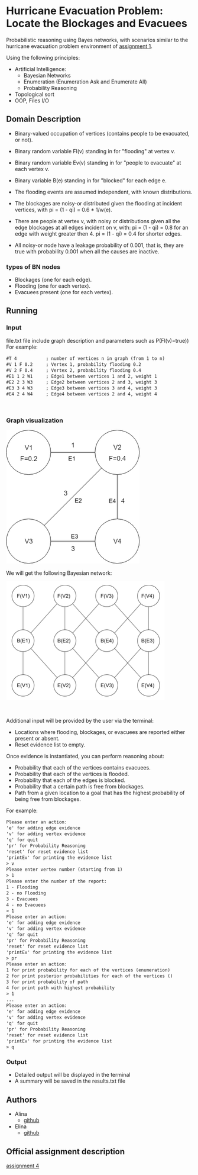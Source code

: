 # Hurricane Evacuation Problem: Locate the Blockages and Evacuees

Probabilistic reasoning using Bayes networks, with scenarios similar to the hurricane evacuation problem environment of [assignment 1](https://github.com/lina994/AI_Ass1 "assignment description").

Using the following principles:

* Artificial Intelligence:
    * Bayesian Networks
    * Enumeration (Enumeration Ask and Enumerate All)
    * Probability Reasoning
* Topological sort
* OOP, Files I/O


## Domain Description

* Binary-valued occupation of vertices (contains people to be evacuated, or not).
* Binary random variable Fl(v) standing in for "flooding" at vertex v.
* Binary random variable Ev(v) standing in for "people to evacuate" at each vertex v.
* Binary variable B(e) standing in for "blocked" for each edge e.
* The flooding events are assumed independent, with known distributions.
* The blockages are noisy-or distributed given the flooding at incident vertices, with
      pi  = (1 - qi) = 0.6 * 1/w(e).

* There are people at vertex v, with noisy or distributions given all the edge blockages at all edges incident on v, with:
        pi = (1 - qi) = 0.8   for an edge with weight greater then 4.
        pi = (1 - qi) = 0.4   for shorter edges.
* All noisy-or node have a leakage probability of 0.001, that is, they are true with probability 0.001 when all the causes are inactive.

### types of BN nodes

* Blockages (one for each edge).
* Flooding (one for each vertex).
* Evacuees present (one for each vertex).

## Running

### Input

file.txt file include graph description and parameters such as P(Fl(v)=true))
For example:

    #T 4           ; number of vertices n in graph (from 1 to n)
    #V 1 F 0.2     ; Vertex 1, probability flooding 0.2
    #V 2 F 0.4     ; Vertex 2, probability flooding 0.4
    #E1 1 2 W1     ; Edge1 between vertices 1 and 2, weight 1
    #E2 2 3 W3     ; Edge2 between vertices 2 and 3, weight 3
    #E3 3 4 W3     ; Edge3 between vertices 3 and 4, weight 3
    #E4 2 4 W4     ; Edge4 between vertices 2 and 4, weight 4

<br>

### Graph visualization

![graph](https://github.com/lina994/AI_Ass4/blob/master/resources/input_example.png?raw=true "graph")


We will get the following Bayesian network:

![graph](https://github.com/lina994/AI_Ass4/blob/master/resources/bayesian_network.png?raw=true "Bayesian network")

<br>

Additional input will be provided by the user via the terminal:

* Locations where flooding, blockages, or evacuees are reported either present or absent.
* Reset evidence list to empty.

Once evidence is instantiated, you can perform reasoning about:

* Probability that each of the vertices contains evacuees.
* Probability that each of the vertices is flooded.
* Probability that each of the edges is blocked.
* Probability that a certain path is free from blockages.
* Path from a given location to a goal that has the highest probability of being free from blockages.

For example:

    Please enter an action:
    'e' for adding edge evidence
    'v' for adding vertex evidence
    'q' for quit
    'pr' for Probability Reasoning
    'reset' for reset evidence list
    'printEv' for printing the evidence list
    > v
    Please enter vertex number (starting from 1)
    > 1
    Please enter the number of the report:
    1 - Flooding
    2 - no Flooding
    3 - Evacuees
    4 - no Evacuees
    > 1
    Please enter an action:
    'e' for adding edge evidence
    'v' for adding vertex evidence
    'q' for quit
    'pr' for Probability Reasoning
    'reset' for reset evidence list
    'printEv' for printing the evidence list
    > pr
    Please enter an action:
    1 for print probability for each of the vertices (enumeration)
    2 for print posterior probabilities for each of the vertices ()
    3 for print probability of path
    4 for print path with highest probability
    > 1
    ...
    Please enter an action:
    'e' for adding edge evidence
    'v' for adding vertex evidence
    'q' for quit
    'pr' for Probability Reasoning
    'reset' for reset evidence list
    'printEv' for printing the evidence list
    > q

### Output

* Detailed output will be displayed in the terminal
* A summary will be saved in the results.txt  file


## Authors

* Alina
    * [github](https://github.com/lina994 "github")
* Elina
    * [github](https://github.com/ElinaS21 "github")


## Official assignment description
[assignment 4](https://www.cs.bgu.ac.il/~shimony/AI2019/AIass4_2019.html "assignment description")


